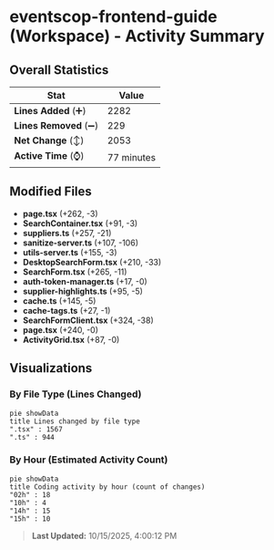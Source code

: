 # eventscop-frontend-guide (Workspace) - Activity Summary 

## Overall Statistics

| Stat                   | Value                                                             |
| ---------------------- | ----------------------------------------------------------------- |
| **Lines Added** (➕)   | 2282                                          |
| **Lines Removed** (➖) | 229                                        |
| **Net Change** (↕)    | 2053                |
| **Active Time** (⌚)   | 77 minutes |


## Modified Files
- **page.tsx** (+262, -3)
- **SearchContainer.tsx** (+91, -3)
- **suppliers.ts** (+257, -21)
- **sanitize-server.ts** (+107, -106)
- **utils-server.ts** (+155, -3)
- **DesktopSearchForm.tsx** (+210, -33)
- **SearchForm.tsx** (+265, -11)
- **auth-token-manager.ts** (+17, -0)
- **supplier-highlights.ts** (+95, -5)
- **cache.ts** (+145, -5)
- **cache-tags.ts** (+27, -1)
- **SearchFormClient.tsx** (+324, -38)
- **page.tsx** (+240, -0)
- **ActivityGrid.tsx** (+87, -0)

## Visualizations

### By File Type (Lines Changed)

```mermaid
pie showData
title Lines changed by file type
".tsx" : 1567
".ts" : 944
```

### By Hour (Estimated Activity Count)

```mermaid
pie showData
title Coding activity by hour (count of changes)
"02h" : 18
"10h" : 4
"14h" : 15
"15h" : 10
```


> **Last Updated:** 10/15/2025, 4:00:12 PM